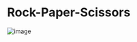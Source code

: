 # Rock-Paper-Scissors

![image](https://user-images.githubusercontent.com/130560789/233978868-250f36c1-33ba-422b-b718-89b61edb250d.png)
